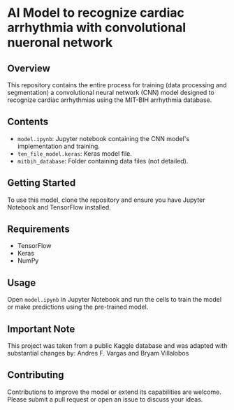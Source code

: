 # AI Model to recognize cardiac arrhythmia with convolutional nueronal network

## Overview
This repository contains the entire process for training (data processing and segmentation) a convolutional neural network (CNN) model designed to recognize cardiac arrhythmias using the MIT-BIH arrhythmia database.

## Contents
- `model.ipynb`: Jupyter notebook containing the CNN model's implementation and training.
- `ten_file_model.keras`: Keras model file.
- `mitbih_database`: Folder containing data files (not detailed).

## Getting Started
To use this model, clone the repository and ensure you have Jupyter Notebook and TensorFlow installed.

## Requirements
- TensorFlow
- Keras
- NumPy

## Usage
Open `model.ipynb` in Jupyter Notebook and run the cells to train the model or make predictions using the pre-trained model.

## Important Note
This project was taken from a public Kaggle database and was adapted with substantial changes by: Andres F. Vargas and Bryam Villalobos

## Contributing
Contributions to improve the model or extend its capabilities are welcome. Please submit a pull request or open an issue to discuss your ideas.

